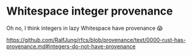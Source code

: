 # Whitespace integer provenance

Oh no, I think integers in lazy Whitespace have provenance 😱

https://github.com/RalfJung/rfcs/blob/provenance/text/0000-rust-has-provenance.md#integers-do-not-have-provenance
